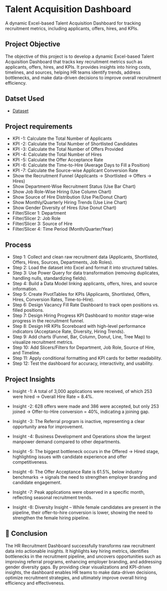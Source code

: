 # Talent Acquisition Dashboard
A dynamic Excel-based Talent Acquisition Dashboard for tracking recruitment metrics, including applicants, offers, hires, and KPIs.

## Project Objective
The objective of this project is to develop a dynamic Excel-based Talent Acquisition Dashboard that tracks key recruitment metrics such as applicants, offers, hires, and KPIs. It provides insights into hiring costs, timelines, and sources, helping HR teams identify trends, address bottlenecks, and make data-driven decisions to improve overall recruitment efficiency.

## Datset Used
- [Dataset](https://github.com/redwan011235/Excel-Project/blob/main/Dataset.xlsx)
  
## Project requirements
- KPI -1: Calculate the Total Number of Applicants
- KPI -2: Calculate the Total Number of Shortlisted Candidates
- KPI -3: Calculate the Total Number of Offers Provided
- KPI -4: Calculate the Total Number of Hires
- KPI -5: Calculate the Offer Acceptance Rate
- KPI -6: Calculate the Time-to-Hire (Average Days to Fill a Position)
- KPI -7: Calculate the Source-wise Applicant Conversion Rate
- Show the Recruitment Funnel (Applicants → Shortlisted → Offers → Hires)
- Show Department-Wise Recruitment Status (Use Bar Chart)
- Show Job Role-Wise Hiring (Use Column Chart)
- Show Source of Hire Distribution (Use Pie/Donut Chart)
- Show Monthly/Quarterly Hiring Trends (Use Line Chart)
- Show Gender Diversity of Hires (Use Donut Chart)
- Filter/Slicer 1: Department
- Filter/Slicer 2: Job Role
- Filter/Slicer 3: Source of Hire
- Filter/Slicer 4: Time Period (Month/Quarter/Year)

## Process
- Step 1: Collect and clean raw recruitment data (Applicants, Shortlisted, Offers, Hires, Sources, Departments, Job Roles).
- Step 2: Load the dataset into Excel and format it into structured tables.
- Step 3: Use Power Query for data transformation (removing duplicates, handling nulls, standardizing fields).
- Step 4: Build a Data Model linking applicants, offers, hires, and source information.
- Step 5: Create PivotTables for KPIs (Applicants, Shortlisted, Offers, Hires, Conversion Rates, Time-to-Hire).
- Step 6: Design Vacancy Fill Rate Dashboard to track open positions vs. filled positions.
- Step 7: Design Hiring Progress KPI Dashboard to monitor stage-wise progress in the recruitment funnel.
- Step 8: Design HR KPIs Scoreboard with high-level performance indicators (Acceptance Rate, Diversity, Hiring Trends).
- Step 9: Add charts (Funnel, Bar, Column, Donut, Line, Tree Map) to visualize recruitment metrics.
- Step 10: Add Slicers/Filters for Department, Job Role, Source of Hire, and Timeline.
- Step 11: Apply conditional formatting and KPI cards for better readability.
- Step 12: Test the dashboard for accuracy, interactivity, and usability.

## Project Insights

- Insight -1: A total of 3,000 applications were received, of which 253 were hired → Overall Hire Rate = 8.4%.

- Insight -2: 628 offers were made and 386 were accepted, but only 253 joined → Offer-to-Hire conversion = 40%, indicating a joining gap.

- Insight -3: The Referral program is inactive, representing a clear opportunity area for improvement.

- Insight -4: Business Development and Operations show the largest manpower demand compared to other departments.

- Insight -5: The biggest bottleneck occurs in the Offered → Hired stage, highlighting issues with candidate experience and offer competitiveness.

- Insight -6: The Offer Acceptance Rate is 61.5%, below industry benchmarks → signals the need to strengthen employer branding and candidate engagement.

- Insight -7: Peak applications were observed in a specific month, reflecting seasonal recruitment trends.

- Insight -8: Diversity Insight – While female candidates are present in the pipeline, their offer-to-hire conversion is lower, showing the need to strengthen the female hiring pipeline.

 ## 🏁 Conclusion
The HR Recruitment Dashboard successfully transforms raw recruitment data into actionable insights. It highlights key hiring metrics, identifies bottlenecks in the recruitment pipeline, and uncovers opportunities such as improving referral programs, enhancing employer branding, and addressing gender diversity gaps. By providing clear visualizations and KPI-driven insights, the dashboard enables HR teams to make data-driven decisions, optimize recruitment strategies, and ultimately improve overall hiring efficiency and effectiveness.




